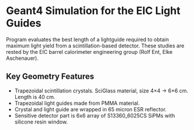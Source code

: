 # Geant4 Simulation for the EIC Light Guides

Program evaluates the best length of a lightguide required to obtain maximum light yield from a scintillation-based detector. These studies are rested by the EIC barrel calorimeter engineering group (Rolf Ent, Elke Aschenauer).

## Key Geometry Features

* Trapezoidal scintillation crystals. SciGlass material, size 4×4 → 6×6 cm. Length is 40 cm.
* Trapezoidal light guides made from PMMA material.
* Crystal and light guide are wrapped in 65 micron ESR reflector.
* Sensitive detector part is 6x6 array of S13360_6025CS SiPMs with silicone resin window. 


